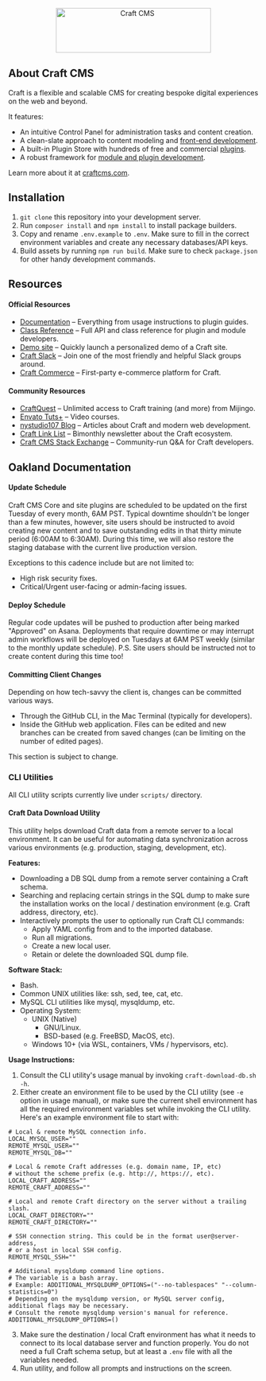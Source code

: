 <p align="center"><a href="https://craftcms.com/" target="_blank"><img width="312" height="90" src="https://craftcms.com/craftcms.svg" alt="Craft CMS"></a></p>

## About Craft CMS

Craft is a flexible and scalable CMS for creating bespoke digital experiences on the web and beyond.

It features:

- An intuitive Control Panel for administration tasks and content creation.
- A clean-slate approach to content modeling and [front-end development](https://docs.craftcms.com/v3/dev/).
- A built-in Plugin Store with hundreds of free and commercial [plugins](https://plugins.craftcms.com/).
- A robust framework for [module and plugin development](https://docs.craftcms.com/v3/extend/).

Learn more about it at [craftcms.com](https://craftcms.com).

## Installation

1. `git clone` this repository into your development server.
2. Run `composer install` and `npm install` to install package builders.
3. Copy and rename `.env.example` to `.env`. Make sure to fill in the correct environment variables and create any necessary databases/API keys.
4. Build assets by running `npm run build`. Make sure to check `package.json` for other handy development commands.

## Resources

#### Official Resources
- [Documentation](https://docs.craftcms.com/v3/) – Everything from usage instructions to plugin guides. 
- [Class Reference](https://docs.craftcms.com/api/v3/) – Full API and class reference for plugin and module developers.
- [Demo site](https://demo.craftcms.com/) – Quickly launch a personalized demo of a Craft site.
- [Craft Slack](https://craftcms.com/community#slack) – Join one of the most friendly and helpful Slack groups around.
- [Craft Commerce](https://craftcommerce.com/) – First-party e-commerce platform for Craft.

#### Community Resources
- [CraftQuest](https://craftquest.io/) – Unlimited access to Craft training (and more) from Mijingo.
- [Envato Tuts+](https://webdesign.tutsplus.com/categories/craft-cms/courses) – Video courses.
- [nystudio107 Blog](http://straightupcraft.com/) – Articles about Craft and modern web development.
- [Craft Link List](http://craftlinklist.com/) – Bimonthly newsletter about the Craft ecosystem.
- [Craft CMS Stack Exchange](http://craftcms.stackexchange.com/) – Community-run Q&A for Craft developers.

## Oakland Documentation

#### Update Schedule

Craft CMS Core and site plugins are scheduled to be updated on the first Tuesday of every month, 6AM PST. Typical downtime shouldn't be longer than a few minutes, however, site users should be instructed to avoid creating new content and to save outstanding edits in that thirty minute period (6:00AM to 6:30AM). During this time, we will also restore the staging database with the current live production version.

Exceptions to this cadence include but are not limited to:

- High risk security fixes.
- Critical/Urgent user-facing or admin-facing issues.

#### Deploy Schedule

Regular code updates will be pushed to production after being marked "Approved" on Asana. Deployments that require downtime or may interrupt admin workflows will be deployed on Tuesdays at 6AM PST weekly (similar to the monthly update schedule). P.S. Site users should be instructed not to create content during this time too!

#### Committing Client Changes

Depending on how tech-savvy the client is, changes can be committed various ways.

- Through the GitHub CLI, in the Mac Terminal (typically for developers).
- Inside the GitHub web application. Files can be edited and new branches can be created from saved changes (can be limiting on the number of edited pages).

This section is subject to change.

### CLI Utilities

All CLI utility scripts currently live under `scripts/` directory.

#### Craft Data Download Utility

This utility helps download Craft data from a remote server to a local environment. It can be useful for automating data synchronization across various environments (e.g. production, staging, development, etc).

**Features:**
* Downloading a DB SQL dump from a remote server containing a Craft schema.
* Searching and replacing certain strings in the SQL dump to make sure the installation works on the local / destination environment (e.g. Craft address, directory, etc).
* Interactively prompts the user to optionally run Craft CLI commands:
  * Apply YAML config from and to the imported database.
  * Run all migrations.
  * Create a new local user.
  * Retain or delete the downloaded SQL dump file.

**Software Stack:**
* Bash.
* Common UNIX utilities like: ssh, sed, tee, cat, etc.
* MySQL CLI utilities like mysql, mysqldump, etc.
* Operating System:
  * UNIX (Native)
    * GNU/Linux.
    * BSD-based (e.g. FreeBSD, MacOS, etc).
  * Windows 10+ (via WSL, containers, VMs / hypervisors, etc).

**Usage Instructions:**
1. Consult the CLI utility's usage manual by invoking `craft-download-db.sh -h`.
2. Either create an environment file to be used by the CLI utility (see `-e` option in usage manual), or make sure the current shell environment has all the required environment variables set while invoking the CLI utility. Here's an example environment file to start with:
```
# Local & remote MySQL connection info.
LOCAL_MYSQL_USER=""
REMOTE_MYSQL_USER=""
REMOTE_MYSQL_DB=""

# Local & remote Craft addresses (e.g. domain name, IP, etc)
# without the scheme prefix (e.g. http://, https://, etc).
LOCAL_CRAFT_ADDRESS=""
REMOTE_CRAFT_ADDRESS=""

# Local and remote Craft directory on the server without a trailing slash.
LOCAL_CRAFT_DIRECTORY=""
REMOTE_CRAFT_DIRECTORY=""

# SSH connection string. This could be in the format user@server-address,
# or a host in local SSH config.
REMOTE_MYSQL_SSH=""

# Additional mysqldump command line options.
# The variable is a bash array.
# Example: ADDITIONAL_MYSQLDUMP_OPTIONS=("--no-tablespaces" "--column-statistics=0")
# Depending on the mysqldump version, or MySQL server config, additional flags may be necessary.
# Consult the remote mysqldump version's manual for reference.
ADDITIONAL_MYSQLDUMP_OPTIONS=()
```
3. Make sure the destination / local Craft environment has what it needs to connect to its local database server and function properly. You do not need a full Craft schema setup, but at least a `.env` file with all the variables needed.
4. Run utility, and follow all prompts and instructions on the screen.
